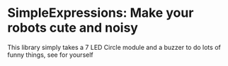 # SimpleExpressions: Make your robots cute and noisy

This library simply takes a 7 LED Circle module and a buzzer to do lots of funny things, see for yourself
